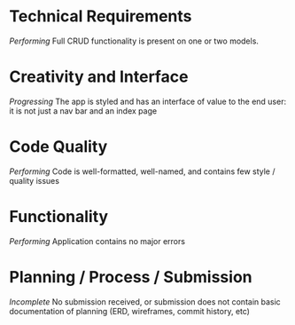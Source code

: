 # Technical Requirements

*Performing* 
Full CRUD functionality is present on one or two models.

# Creativity and Interface
*Progressing*
The app is styled and has an interface of value to the end user: it is not just a nav bar and an index page	

# Code Quality

*Performing* 
Code is well-formatted, well-named, and contains few style / quality issues

# Functionality

*Performing* 
Application contains no major errors

# Planning / Process / Submission

*Incomplete* 
No submission received, or submission does not contain basic documentation of planning (ERD, wireframes, commit history, etc)
